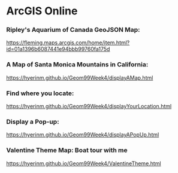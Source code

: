 ArcGIS Online 
============

### Ripley's Aquarium of Canada GeoJSON Map:

https://fleming.maps.arcgis.com/home/item.html?id=01a1396b6087441e94bbb99760fa175d 

### A Map of Santa Monica Mountains in California: 

https://hyerinm.github.io/Geom99Week4/displayAMap.html

### Find where you locate:
https://hyerinm.github.io/Geom99Week4/displayYourLocation.html

### Display a Pop-up:
https://hyerinm.github.io/Geom99Week4/displayAPopUp.html

### Valentine Theme Map: Boat tour with me
https://hyerinm.github.io/Geom99Week4/ValentineTheme.html 

<pre>
<code>
